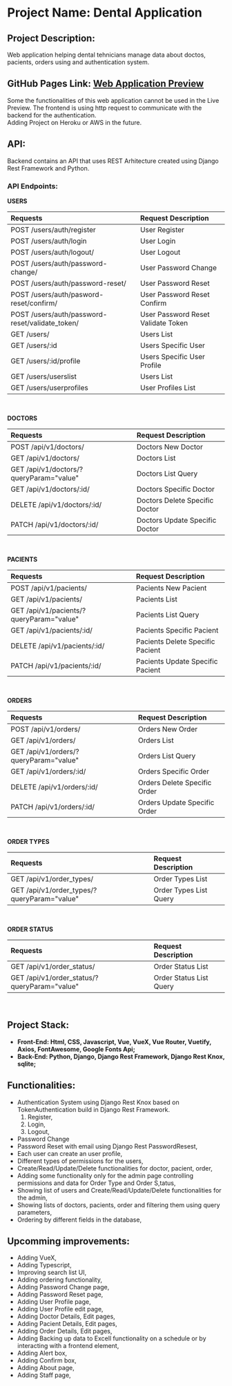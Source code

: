 # Project Name: Dental Application

## Project Description:

Web application helping dental tehnicians manage data about doctos, pacients, orders using and authentication system.

## GitHub Pages Link: [Web Application Preview](https://pavelescuvictor.github.io/DentalApplication/)

Some the functionalities of this web application cannot be used in the Live Preview. The frontend is using http request to communicate with the backend for the authentication.<br>
Adding Project on Heroku or AWS in the future.

## API: 

Backend contains an API that uses REST Arhitecture created using Django Rest Framework and Python.

### API Endpoints:

**USERS** <br>

| Requests                                         |      Request Description                |
|:------------------------------------------------ |:--------------------------------------- |
| POST /users/auth/register                        |    User Register                        |
| POST /users/auth/login                           |    User Login                           |
| POST /users/auth/logout/                         |    User Logout                          |
| POST /users/auth/password-change/                |    User Password Change                 |
| POST /users/auth/password-reset/                 |    User Password Reset                  |
| POST /users/auth/pasword-reset/confirm/          |    User Password Reset Confirm          |
| POST /users/auth/password-reset/validate_token/  |    User Password Reset Validate Token   |
| GET /users/                                      |    Users List                           |
| GET /users/:id                                   |    Users Specific User                  |
| GET /users/:id/profile                           |    Users Specific User Profile          |
| GET /users/userslist                             |    Users List                           |
| GET /users/userprofiles                          |    User Profiles List                   |

<br>

**DOCTORS** <br>

| Requests                                         |      Request Description                |
|:------------------------------------------------ |:--------------------------------------- |
| POST /api/v1/doctors/                            |    Doctors New Doctor                   |
| GET /api/v1/doctors/                             |    Doctors List                         |
| GET /api/v1/doctors/?queryParam="value"          |    Doctors List Query                   |
| GET /api/v1/doctors/:id/                         |    Doctors Specific Doctor              |
| DELETE /api/v1/doctors/:id/                      |    Doctors Delete Specific Doctor       |
| PATCH /api/v1/doctors/:id/                       |    Doctors Update Specific Doctor       |

<br>

**PACIENTS** <br>

| Requests                                         |      Request Description                |
|:------------------------------------------------ |:--------------------------------------- |
| POST /api/v1/pacients/                           |    Pacients New Pacient                 |
| GET /api/v1/pacients/                            |    Pacients List                        |
| GET /api/v1/pacients/?queryParam="value"         |    Pacients List Query                  |
| GET /api/v1/pacients/:id/                        |    Pacients Specific Pacient            |
| DELETE /api/v1/pacients/:id/                     |    Pacients Delete Specific Pacient     |
| PATCH /api/v1/pacients/:id/                      |    Pacients Update Specific Pacient     |

<br>

**ORDERS** <br>


| Requests                                       |      Request Description                 |
|:---------------------------------------------- |:---------------------------------------- |
| POST /api/v1/orders/                           |    Orders New Order                      |
| GET /api/v1/orders/                            |    Orders List                           |
| GET /api/v1/orders/?queryParam="value"         |    Orders List Query                     |
| GET /api/v1/orders/:id/                        |    Orders Specific Order                 |
| DELETE /api/v1/orders/:id/                     |    Orders Delete Specific Order          |
| PATCH /api/v1/orders/:id/                      |    Orders Update Specific Order          |

<br>

**ORDER TYPES** <br>

| Requests                                       |      Request Description                 |
|:---------------------------------------------- |:---------------------------------------- |
| GET /api/v1/order_types/                       |    Order Types List                      |
| GET /api/v1/order_types/?queryParam="value"    |    Order Types List Query                |

<br>

**ORDER STATUS** <br>

| Requests                                       |      Request Description                 |
|:---------------------------------------------- |:---------------------------------------- |
| GET /api/v1/order_status/                      |    Order Status List                     |
| GET /api/v1/order_status/?queryParam="value"   |    Order Status List Query               |

<br>

## Project Stack:

* **Front-End: Html, CSS, Javascript, Vue, VueX, Vue Router, Vuetify, Axios, FontAwesome, Google Fonts Api;**
* **Back-End: Python, Django, Django Rest Framework, Django Rest Knox, sqlite;**

## Functionalities:

- Authentication System using Django Rest Knox based on TokenAuthentication build in Django Rest Framework.
  1. Register,
  2. Login,
  3. Logout,
- Password Change
- Password Reset with email using Django Rest PasswordResest,
- Each user can create an user profile,
- Different types of permissions for the users,
- Create/Read/Update/Delete functionalities for doctor, pacient, order,
- Adding some functionality only for the admin page controlling permissions and data for Order Type and Order S,tatus,
- Showing list of users and Create/Read/Update/Delete functionalities for the admin,
- Showing lists of doctors, pacients, order and filtering them using query parameters,
- Ordering by different fields in the database, 


## Upcomming improvements: 

- Adding VueX,
- Adding Typescript,
- Improving search list UI,
- Adding ordering functionality,
- Adding Password Change page,
- Adding Password Reset page,
- Adding User Profile page,
- Adding User Profile edit page,
- Adding Doctor Details, Edit pages,
- Adding Pacient Details, Edit pages,
- Adding Order Details, Edit pages,
- Adding Backing up data to Excell functionality on a schedule or by interacting with a frontend element,
- Adding Alert box,
- Adding Confirm box,
- Adding About page,
- Adding Staff page,


